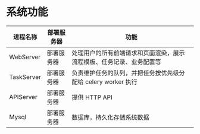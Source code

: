 # 系统功能

| 进程名称    | 部署服务器 | 功能 |
| ---------- | --------- | -- |
| WebServer  | 部署服务器 | 处理用户的所有前端请求和页面渲染，展示流程模板、任务记录、业务配置等|
| TaskServer | 部署服务器 | 负责维护任务的队列，并把任务按优先级分配给 celery worker 执行|
| APIServer  | 部署服务器 | 提供 HTTP API |
| Mysql      | 部署服务器 | 数据库，持久化存储系统数据|
